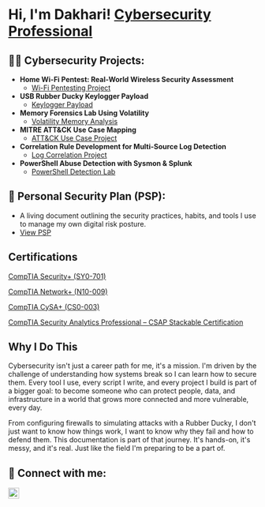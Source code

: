 <h1>Hi, I'm Dakhari! <a href="https://www.linkedin.com/in/dakhari-shorter/">Cybersecurity Professional</a>



<h2>👨‍💻 Cybersecurity Projects:</h2>

- <b>Home Wi-Fi Pentest: Real-World Wireless Security Assessment</b>
  - [Wi-Fi Pentesting Project](https://github.com/VemTech6/Wi-Fi-Pentesting-Project)
- <b>USB Rubber Ducky Keylogger Payload</b>
  - [Keylogger Payload](https://github.com/VemTech6/Keylogger-Payload)
- <b>Memory Forensics Lab Using Volatility</b> 
  - [Volatility Memory Analysis](https://github.com/VemTech6/Memory-Forensics-Lab)
- <b>MITRE ATT&CK Use Case Mapping</b>  
  - [ATT&CK Use Case Project](https://github.com/VemTech6/ATTACK-Use-Case-Project)
- <b>Correlation Rule Development for Multi-Source Log Detection</b>  
  - [Log Correlation Project](https://github.com/VemTech6/Log-Correlation-Project)
- <b>PowerShell Abuse Detection with Sysmon & Splunk</b>  
  - [PowerShell Detection Lab](https://github.com/VemTech6/PowerShell-Detection-Lab)

<h2>🔐 Personal Security Plan (PSP):</h2>
 
 - A living document outlining the security practices, habits, and tools I use to manage my own digital risk posture.
 - [View PSP](https://github.com/VemTech6/Personal-Security-Plan)



<h2>Certifications</h2>

[CompTIA Security+ (SY0-701) ](https://www.credly.com/badges/7f7498cb-c6a5-416b-b6cd-997571ad6b45/public_url)

[CompTIA Network+ (N10-009) ](https://www.credly.com/badges/18d41486-3698-4ce5-9613-a6e6e9306eaa/public_url)

[CompTIA CySA+ (CS0-003) ](https://www.credly.com/badges/5e4be875-d3af-4a42-a015-aaca04763341/public_url)

[CompTIA Security Analytics Professional – CSAP Stackable Certification](https://www.credly.com/badges/6ad53012-23e1-4225-afd6-24b3c5c48e1f/public_url)

<h2>Why I Do This</h2>
Cybersecurity isn't just a career path for me, it's a mission. I'm driven by the challenge of understanding how systems break so I can learn how to secure them. Every tool I use, every script I write, and every project I build is part of a bigger goal: to become someone who can protect people, data, and infrastructure in a world that grows more connected and more vulnerable, every day.

From configuring firewalls to simulating attacks with a Rubber Ducky, I don't just want to know how things work, I want to know why they fail and how to defend them. This documentation is part of that journey. It's hands-on, it's messy, and it's real. Just like the field I'm preparing to be a part of.


<h2> 🤳 Connect with me:</h2>


[<img align="left" alt="JoshMadakor | LinkedIn" width="22px" src="https://cdn.jsdelivr.net/npm/simple-icons@v3/icons/linkedin.svg" />][linkedin]



[linkedin]: https://www.linkedin.com/in/dakhari-shorter

<!--
**joshmadakor1/joshmadakor1** is a ✨ _special_ ✨ repository because its `README.md` (this file) appears on your GitHub profile.

Here are some ideas to get you started:

- 🔭 I’m currently working on ...
- 🌱 I’m currently learning ...
- 👯 I’m looking to collaborate on ...
- 🤔 I’m looking for help with ...
- 💬 Ask me about ...
- 📫 How to reach me: ...
- 😄 Pronouns: ...
- ⚡ Fun fact: ...
-->
